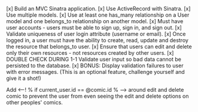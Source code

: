 [x] Build an MVC Sinatra application.
[x] Use ActiveRecord with Sinatra.
[x] Use multiple models.
[x] Use at least one has_many relationship on a User model and one belongs_to relationship on another model.
[x] Must have user accounts - users must be able to sign up, sign in, and sign out.
[x] Validate uniqueness of user login attribute (username or email).
[x] Once logged in, a user must have the ability to create, read, update and destroy the resource that belongs_to user.
[x] Ensure that users can edit and delete only their own resources - not resources created by other users.
[x] DOUBLE CHECK DURING 1-1 Validate user input so bad data cannot be persisted to the database.
[x] BONUS: Display validation failures to user with error messages. (This is an optional feature, challenge yourself and give it a shot!)

Add <--! % if current_user.id == @comic.id % --> around edit and delete comic to prevent the user from even seeing the edit and delete options on other peoples' comics.
